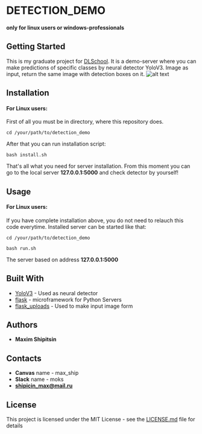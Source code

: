 # DETECTION_DEMO
#### **only for linux users or windows-professionals**
## Getting Started

This is my graduate project for [DLSchool](https://www.dlschool.org).
It is a demo-server where you can make predictions of specific classes by neural detector YoloV3.
Image as input, return the same image with detection boxes on it.
![alt text](https://i.ytimg.com/vi/BNHJRRUKMa4/maxresdefault.jpg)

## Installation

#### For Linux users:
First of all you must be in directory, where this repository does. 
```
cd /your/path/to/detection_demo
```
After that you can run installation script:
```
bash install.sh
```

That's all what you need for server installation. From this moment you can go to the local server **127.0.0.1:5000** and check detector by yourself!

## Usage

#### For Linux users:
If you have complete installation above, you do not need to relauch this code everytime. Installed server can be started like that:

```
cd /your/path/to/detection_demo
```
```
bash run.sh
```

The server based on address **127.0.0.1:5000**

## Built With

* [YoloV3](https://github.com/akozd/tensorflow_yolo_v3) - Used as neural detector
* [flask](http://flask.pocoo.org) - microframework for Python Servers
* [flask_uploads](https://pythonhosted.org/Flask-Uploads/) - Used to make input image form


## Authors

* **Maxim Shipitsin**

## Contacts

* **Canvas** name - max_ship
* **Slack** name - moks
* **shipicin_max@mail.ru**

## License

This project is licensed under the MIT License - see the [LICENSE.md](LICENSE.md) file for details
